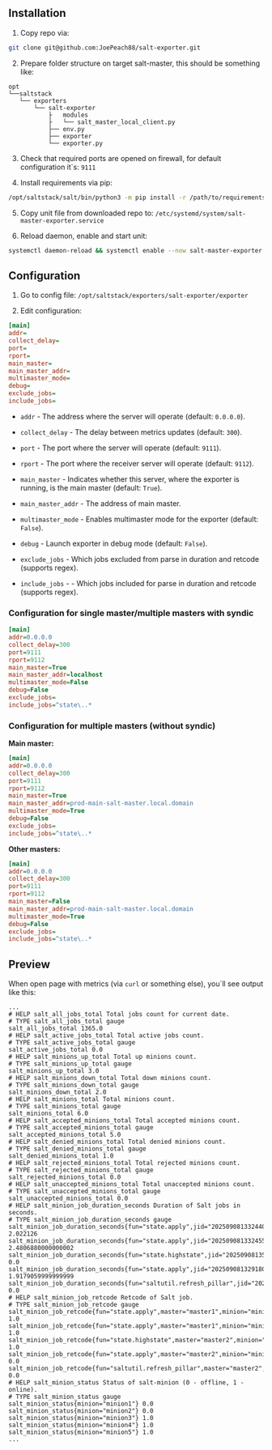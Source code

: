## Installation

1. Copy repo via:

```bash
git clone git@github.com:JoePeach88/salt-exporter.git
```

2. Prepare folder structure on target salt-master, this should be something like:

```text
opt
└──saltstack
   └── exporters
       └── salt-exporter
           ├   modules
           ├   └── salt_master_local_client.py
           ├── env.py
           ├── exporter
           └── exporter.py
```

3. Check that required ports are opened on firewall, for default configuration it\`s: `9111`

4. Install requirements via pip:

```bash
/opt/saltstack/salt/bin/python3 -m pip install -r /path/to/requirements.txt
```

5. Copy unit file from downloaded repo to: `/etc/systemd/system/salt-master-exporter.service`

6. Reload daemon, enable and start unit:

```bash
systemctl daemon-reload && systemctl enable --now salt-master-exporter.service
```

## Configuration

1. Go to config file: `/opt/saltstack/exporters/salt-exporter/exporter`

2. Edit configuration:

```ini
[main]
addr=
collect_delay=
port=
rport=
main_master=
main_master_addr=
multimaster_mode=
debug=
exclude_jobs=
include_jobs=
```

- `addr` - The address where the server will operate (default: `0.0.0.0`).

- `collect_delay` - The delay between metrics updates (default: `300`).

- `port` - The port where the server will operate (default: `9111`).

- `rport` - The port where the receiver server will operate (default: `9112`).

- `main_master` -  Indicates whether this server, where the exporter is running, is the main master (default: `True`).

- `main_master_addr` - The address of main master.

- `multimaster_mode` - Enables multimaster mode for the exporter (default: `False`).

- `debug` - Launch exporter in debug mode (default: `False`).

- `exclude_jobs` - Which jobs excluded from parse in duration and retcode (supports regex).

- `include_jobs` -  - Which jobs included for parse in duration and retcode (supports regex).

### Configuration for single master/multiple masters with syndic

```ini
[main]
addr=0.0.0.0
collect_delay=300
port=9111
rport=9112
main_master=True
main_master_addr=localhost
multimaster_mode=False
debug=False
exclude_jobs=
include_jobs=^state\..*
```

### Configuration for multiple masters (without syndic)

**Main master:**

```ini
[main]
addr=0.0.0.0
collect_delay=300
port=9111
rport=9112
main_master=True
main_master_addr=prod-main-salt-master.local.domain
multimaster_mode=True
debug=False
exclude_jobs=
include_jobs=^state\..*
```

**Other masters:**

```ini
[main]
addr=0.0.0.0
collect_delay=300
port=9111
rport=9112
main_master=False
main_master_addr=prod-main-salt-master.local.domain
multimaster_mode=True
debug=False
exclude_jobs=
include_jobs=^state\..*
```

## Preview

When open page with metrics (via `curl` or something else), you`ll see output like this:

```text
...
# HELP salt_all_jobs_total Total jobs count for current date.
# TYPE salt_all_jobs_total gauge
salt_all_jobs_total 1365.0
# HELP salt_active_jobs_total Total active jobs count.
# TYPE salt_active_jobs_total gauge
salt_active_jobs_total 0.0
# HELP salt_minions_up_total Total up minions count.
# TYPE salt_minions_up_total gauge
salt_minions_up_total 3.0
# HELP salt_minions_down_total Total down minions count.
# TYPE salt_minions_down_total gauge
salt_minions_down_total 2.0
# HELP salt_minions_total Total minions count.
# TYPE salt_minions_total gauge
salt_minions_total 6.0
# HELP salt_accepted_minions_total Total accepted minions count.
# TYPE salt_accepted_minions_total gauge
salt_accepted_minions_total 5.0
# HELP salt_denied_minions_total Total denied minions count.
# TYPE salt_denied_minions_total gauge
salt_denied_minions_total 1.0
# HELP salt_rejected_minions_total Total rejected minions count.
# TYPE salt_rejected_minions_total gauge
salt_rejected_minions_total 0.0
# HELP salt_unaccepted_minions_total Total unaccepted minions count.
# TYPE salt_unaccepted_minions_total gauge
salt_unaccepted_minions_total 0.0
# HELP salt_minion_job_duration_seconds Duration of Salt jobs in seconds.
# TYPE salt_minion_job_duration_seconds gauge
salt_minion_job_duration_seconds{fun="state.apply",jid="20250908133244084128",master="master1",minion="minion1"} 2.022126
salt_minion_job_duration_seconds{fun="state.apply",jid="20250908133245525956",master="master1",minion="minion2"} 2.4806880000000002
salt_minion_job_duration_seconds{fun="state.highstate",jid="20250908135216842648",master="master2",minion="minion3"} 0.0
salt_minion_job_duration_seconds{fun="state.apply",jid="20250908132918050527",master="master2",minion="minion4"} 1.9179059999999999
salt_minion_job_duration_seconds{fun="saltutil.refresh_pillar",jid="20250908135703802637",master="master2",minion="minion5"} 0.0
# HELP salt_minion_job_retcode Retcode of Salt job.
# TYPE salt_minion_job_retcode gauge
salt_minion_job_retcode{fun="state.apply",master="master1",minion="minion1"} 1.0
salt_minion_job_retcode{fun="state.apply",master="master1",minion="minion2"} 1.0
salt_minion_job_retcode{fun="state.highstate",master="master2",minion="minion3"} 1.0
salt_minion_job_retcode{fun="state.apply",master="master2",minion="minion4"} 0.0
salt_minion_job_retcode{fun="saltutil.refresh_pillar",master="master2",minion="minion5"} 0.0
# HELP salt_minion_status Status of salt-minion (0 - offline, 1 - online).
# TYPE salt_minion_status gauge
salt_minion_status{minion="minion1"} 0.0
salt_minion_status{minion="minion2"} 0.0
salt_minion_status{minion="minion3"} 1.0
salt_minion_status{minion="minion4"} 1.0
salt_minion_status{minion="minion5"} 1.0
...
```
